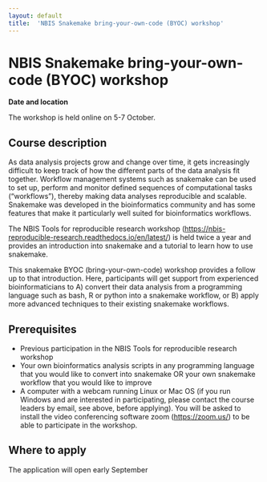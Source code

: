 ```yaml
---
layout: default
title:  'NBIS Snakemake bring-your-own-code (BYOC) workshop'
---
```


# NBIS Snakemake bring-your-own-code (BYOC) workshop

**Date and location**

The workshop is held online on 5-7 October.

## Course description

As data analysis projects grow and change over time, it gets increasingly difficult to keep track of how the different parts of the data analysis fit together. Workflow management systems such as snakemake can be used to set up, perform and monitor defined sequences of computational tasks (“workflows”), thereby making data analyses reproducible and scalable. Snakemake was developed in the bioinformatics community and has some features that make it particularly well suited for bioinformatics workflows.

The NBIS Tools for reproducible research workshop (https://nbis-reproducible-research.readthedocs.io/en/latest/) is held twice a year and provides an introduction into snakemake and a tutorial to learn how to use snakemake. 

This snakemake BYOC (bring-your-own-code) workshop provides a follow up to that introduction. Here, participants will get support from experienced bioinformaticians to A) convert their data analysis from a programming language such as bash, R or python into a snakemake workflow, or B) apply more advanced techniques to their existing snakemake workflows.

## Prerequisites

- Previous participation in the NBIS Tools for reproducible research workshop
- Your own bioinformatics analysis scripts in any programming language that you would like to convert into snakemake OR your own snakemake workflow that you would like to improve
- A computer with a webcam running Linux or Mac OS (if you run Windows and are interested in participating, please contact the course leaders by email, see above, before applying). You will be asked to install the video conferencing software zoom (https://zoom.us/) to be able to participate in the workshop.
 

## Where to apply

The application will open early September